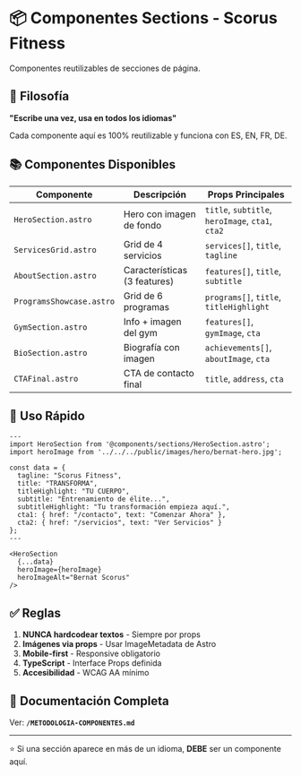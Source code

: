 # 📦 Componentes Sections - Scorus Fitness

Componentes reutilizables de secciones de página.

## 🎯 Filosofía

**"Escribe una vez, usa en todos los idiomas"**

Cada componente aquí es 100% reutilizable y funciona con ES, EN, FR, DE.

## 📚 Componentes Disponibles

| Componente | Descripción | Props Principales |
|-----------|-------------|-------------------|
| `HeroSection.astro` | Hero con imagen de fondo | `title`, `subtitle`, `heroImage`, `cta1`, `cta2` |
| `ServicesGrid.astro` | Grid de 4 servicios | `services[]`, `title`, `tagline` |
| `AboutSection.astro` | Características (3 features) | `features[]`, `title`, `subtitle` |
| `ProgramsShowcase.astro` | Grid de 6 programas | `programs[]`, `title`, `titleHighlight` |
| `GymSection.astro` | Info + imagen del gym | `features[]`, `gymImage`, `cta` |
| `BioSection.astro` | Biografía con imagen | `achievements[]`, `aboutImage`, `cta` |
| `CTAFinal.astro` | CTA de contacto final | `title`, `address`, `cta` |

## 🚀 Uso Rápido

```astro
---
import HeroSection from '@components/sections/HeroSection.astro';
import heroImage from '../../../public/images/hero/bernat-hero.jpg';

const data = {
  tagline: "Scorus Fitness",
  title: "TRANSFORMA",
  titleHighlight: "TU CUERPO",
  subtitle: "Entrenamiento de élite...",
  subtitleHighlight: "Tu transformación empieza aquí.",
  cta1: { href: "/contacto", text: "Comenzar Ahora" },
  cta2: { href: "/servicios", text: "Ver Servicios" }
};
---

<HeroSection 
  {...data}
  heroImage={heroImage}
  heroImageAlt="Bernat Scorus"
/>
```

## ✅ Reglas

1. **NUNCA hardcodear textos** - Siempre por props
2. **Imágenes via props** - Usar ImageMetadata de Astro
3. **Mobile-first** - Responsive obligatorio
4. **TypeScript** - Interface Props definida
5. **Accesibilidad** - WCAG AA mínimo

## 📖 Documentación Completa

Ver: **`/METODOLOGIA-COMPONENTES.md`**

---

⭐ Si una sección aparece en más de un idioma, **DEBE** ser un componente aquí.

